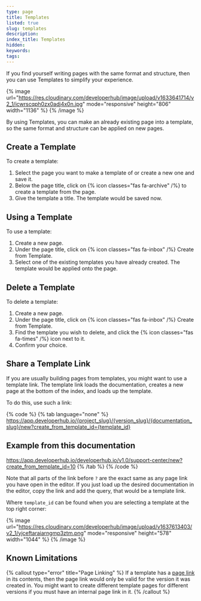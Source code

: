 ```yaml
---
type: page
title: Templates
listed: true
slug: templates
description: 
index_title: Templates
hidden: 
keywords: 
tags: 
---
```


If you find yourself writing pages with the same format and structure, then you can use Templates to simplify your experience.

{% image url="https://res.cloudinary.com/developerhub/image/upload/v1633641714/v2_1/icwrscqph0zx0adj4x0n.jpg" mode="responsive" height="806" width="1136" %}
{% /image %}

By using Templates, you can make an already existing page into a template, so the same format and structure can be applied on new pages.

## Create a Template

To create a template:

1. Select the page you want to make a template of or create a new one and save it.
2. Below the page title, click on {% icon classes="fas fa-archive" /%} to create a template from the page.
3. Give the template a title. The template would be saved now.

## Using a Template

To use a template:

1. Create a new page.
2. Under the page title, click on {% icon classes="fas fa-inbox" /%} Create from Template.
3. Select one of the existing templates you have already created. The template would be applied onto the page.

## Delete a Template

To delete a template:

1. Create a new page.
2. Under the page title, click on {% icon classes="fas fa-inbox" /%} Create from Template.
3. Find the template you wish to delete, and click the {% icon classes="fas fa-times" /%} icon next to it.
4. Confirm your choice.

## Share a Template Link

If you are usually building pages from templates, you might want to use a template link. The template link loads the documentation, creates a new page at the bottom of the index, and loads up the template.

To do this, use such a link:

{% code %}
{% tab language="none" %}
https://app.developerhub.io/{project_slug}/{version_slug}/{documentation_slug}/new?create_from_template_id={template_id}

## Example from this documentation
https://app.developerhub.io/developerhub.io/v1.0/support-center/new?create_from_template_id=10
{% /tab %}
{% /code %}

Note that all parts of the link before `?` are the exact same as any page link you have open in the editor. If you just load up the desired documentation in the editor, copy the link and add the query, that would be a template link.

Where `template_id` can be found when you are selecting a template at the top right corner:

{% image url="https://res.cloudinary.com/developerhub/image/upload/v1637613403/v2_1/yjceftaraiarngmp3ztm.png" mode="responsive" height="578" width="1044" %}
{% /image %}

## Known Limitations

{% callout type="error" title="Page Linking" %}
If a template has a [page link](/support-center/page-linking) in its contents, then the page link would only be valid for the version it was created in. You might want to create different template pages for different versions if you must have an internal page link in it.
{% /callout %}